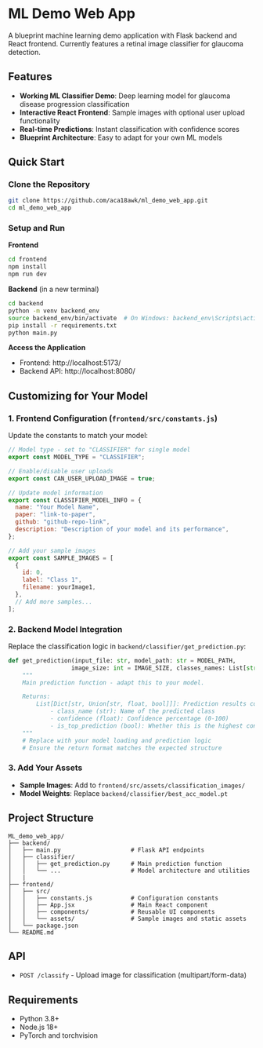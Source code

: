 # ML Demo Web App

A blueprint machine learning demo application with Flask backend and React frontend. Currently features a retinal image classifier for glaucoma detection.

## Features

- **Working ML Classifier Demo**: Deep learning model for glaucoma disease progression classification
- **Interactive React Frontend**: Sample images with optional user upload functionality
- **Real-time Predictions**: Instant classification with confidence scores
- **Blueprint Architecture**: Easy to adapt for your own ML models

## Quick Start

### Clone the Repository

```bash
git clone https://github.com/aca18awk/ml_demo_web_app.git
cd ml_demo_web_app
```

### Setup and Run

**Frontend**

```bash
cd frontend
npm install
npm run dev
```

**Backend** (in a new terminal)

```bash
cd backend
python -m venv backend_env
source backend_env/bin/activate  # On Windows: backend_env\Scripts\activate
pip install -r requirements.txt
python main.py
```

**Access the Application**

- Frontend: http://localhost:5173/
- Backend API: http://localhost:8080/

## Customizing for Your Model

### 1. Frontend Configuration (`frontend/src/constants.js`)

Update the constants to match your model:

```javascript
// Model type - set to "CLASSIFIER" for single model
export const MODEL_TYPE = "CLASSIFIER";

// Enable/disable user uploads
export const CAN_USER_UPLOAD_IMAGE = true;

// Update model information
export const CLASSIFIER_MODEL_INFO = {
  name: "Your Model Name",
  paper: "link-to-paper",
  github: "github-repo-link",
  description: "Description of your model and its performance",
};

// Add your sample images
export const SAMPLE_IMAGES = [
  {
    id: 0,
    label: "Class 1",
    filename: yourImage1,
  },
  // Add more samples...
];
```

### 2. Backend Model Integration

Replace the classification logic in `backend/classifier/get_prediction.py`:

```python
def get_prediction(input_file: str, model_path: str = MODEL_PATH,
                  image_size: int = IMAGE_SIZE, classes_names: List[str] = CLASS_NAMES):
    """
    Main prediction function - adapt this to your model.

    Returns:
        List[Dict[str, Union[str, float, bool]]]: Prediction results containing:
            - class_name (str): Name of the predicted class
            - confidence (float): Confidence percentage (0-100)
            - is_top_prediction (bool): Whether this is the highest confidence prediction
    """
    # Replace with your model loading and prediction logic
    # Ensure the return format matches the expected structure
```

### 3. Add Your Assets

- **Sample Images**: Add to `frontend/src/assets/classification_images/`
- **Model Weights**: Replace `backend/classifier/best_acc_model.pt`

## Project Structure

```
ML_demo_web_app/
├── backend/
│   ├── main.py                    # Flask API endpoints
│   ├── classifier/
│   │   ├── get_prediction.py      # Main prediction function
│   │   └── ...                    # Model architecture and utilities
│   |
├── frontend/
│   ├── src/
│   │   ├── constants.js           # Configuration constants
│   │   ├── App.jsx                # Main React component
│   │   ├── components/            # Reusable UI components
│   │   └── assets/                # Sample images and static assets
│   └── package.json
└── README.md
```

## API

- `POST /classify` - Upload image for classification (multipart/form-data)

## Requirements

- Python 3.8+
- Node.js 18+
- PyTorch and torchvision
